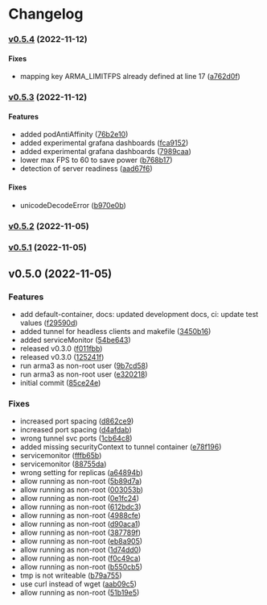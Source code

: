 # Changelog

### [v0.5.4](https://github.com/fbuchmeier/arma3-helm-chart/compare/v0.5.3...v0.5.4) (2022-11-12)

#### Fixes

* mapping key ARMA_LIMITFPS already defined at line 17
  ([a762d0f](https://github.com/fbuchmeier/arma3-helm-chart/commit/a762d0f9f697ebb1978a589542ac58eb36e8f089))

### [v0.5.3](https://github.com/fbuchmeier/arma3-helm-chart/compare/v0.5.2...v0.5.3) (2022-11-12)

#### Features

* added podAntiAffinity
  ([76b2e10](https://github.com/fbuchmeier/arma3-helm-chart/commit/76b2e10836008c2ec8bd48f8df6a365319ea7c21))
* added experimental grafana dashboards
  ([fca9152](https://github.com/fbuchmeier/arma3-helm-chart/commit/fca9152059807a22b88723fb6d03220d9a6db765))
* added experimental grafana dashboards
  ([7989caa](https://github.com/fbuchmeier/arma3-helm-chart/commit/7989caa937db8e5c5eff9dfb01c7965216eb1ec5))
* lower max FPS to 60 to save power
  ([b768b17](https://github.com/fbuchmeier/arma3-helm-chart/commit/b768b17243dccaaf563569f32958d2efbd073caf))
* detection of server readiness
  ([aad67f6](https://github.com/fbuchmeier/arma3-helm-chart/commit/aad67f66a1c1e7b768f25e0f644a5c6dca687784))

#### Fixes

* unicodeDecodeError
  ([b970e0b](https://github.com/fbuchmeier/arma3-helm-chart/commit/b970e0bab41a8a1ce2fc6dbf045871075a6af781))

### [v0.5.2](https://github.com/fbuchmeier/arma3-helm-chart/compare/v0.5.1...v0.5.2) (2022-11-05)

### [v0.5.1](https://github.com/fbuchmeier/arma3-helm-chart/compare/v0.5.0...v0.5.1) (2022-11-05)

## v0.5.0 (2022-11-05)

### Features

* add default-container, docs: updated development docs, ci: update test values
  ([f29590d](https://github.com/fbuchmeier/arma3-helm-chart/commit/f29590defdd572fa4809b9c89f9fa71c05904338))
* added tunnel for headless clients and makefile
  ([3450b16](https://github.com/fbuchmeier/arma3-helm-chart/commit/3450b16566e4bc53aa39f09a1c31e0a68b5a8ad7))
* added serviceMonitor
  ([54be643](https://github.com/fbuchmeier/arma3-helm-chart/commit/54be64331c683cd3fb41578d354f26eae049ac5a))
* released v0.3.0
  ([f011fbb](https://github.com/fbuchmeier/arma3-helm-chart/commit/f011fbb9b32524a44473f627f1197ce2649b3e3f))
* released v0.3.0
  ([125241f](https://github.com/fbuchmeier/arma3-helm-chart/commit/125241f7988aa345bf41ef6e3d04680c19d07c5d))
* run arma3 as non-root user
  ([9b7cd58](https://github.com/fbuchmeier/arma3-helm-chart/commit/9b7cd584039197440f34eda4deebf8e9df1657d9))
* run arma3 as non-root user
  ([e320218](https://github.com/fbuchmeier/arma3-helm-chart/commit/e320218fae78cedf8f14e124bdce7963d205b69b))
* initial commit
  ([85ce24e](https://github.com/fbuchmeier/arma3-helm-chart/commit/85ce24e450ca08b043044641b8aca5f1d88c43aa))

### Fixes

* increased port spacing
  ([d862ce9](https://github.com/fbuchmeier/arma3-helm-chart/commit/d862ce9a3434436967a4f86d0249f44039cac594))
* increased port spacing
  ([d4afdab](https://github.com/fbuchmeier/arma3-helm-chart/commit/d4afdab52d3e9ee08683b77415aac818f864e7e4))
* wrong tunnel svc ports
  ([1cb64c8](https://github.com/fbuchmeier/arma3-helm-chart/commit/1cb64c8a49091279dd48a714d2eff6b99d85826e))
* added missing securityContext to tunnel container
  ([e78f196](https://github.com/fbuchmeier/arma3-helm-chart/commit/e78f196d4c91893bc291c95ba5710ee2d10de3b1))
* servicemonitor
  ([fffb65b](https://github.com/fbuchmeier/arma3-helm-chart/commit/fffb65bd6aa01569328fd5e117b11296dd628ce9))
* servicemonitor
  ([88755da](https://github.com/fbuchmeier/arma3-helm-chart/commit/88755da69ebe697ed66157497ab5dd6a876b05ca))
* wrong setting for replicas
  ([a64894b](https://github.com/fbuchmeier/arma3-helm-chart/commit/a64894b5cdf988f11901c90a7bb78f7991e4a72d))
* allow running as non-root
  ([5b89d7a](https://github.com/fbuchmeier/arma3-helm-chart/commit/5b89d7afa6306c2e2dd6bc386fa554d594d9c45a))
* allow running as non-root
  ([003053b](https://github.com/fbuchmeier/arma3-helm-chart/commit/003053be3fb4eaf4595aabb0d35da8ce02dcbb93))
* allow running as non-root
  ([0e1fc24](https://github.com/fbuchmeier/arma3-helm-chart/commit/0e1fc2432cb46f2a1dcaa325b8cf5c3112e9819f))
* allow running as non-root
  ([612bdc3](https://github.com/fbuchmeier/arma3-helm-chart/commit/612bdc31a923426d22c0c638fbcae75723793aad))
* allow running as non-root
  ([4988cfe](https://github.com/fbuchmeier/arma3-helm-chart/commit/4988cfe0c723ef80c6ff695671b713b75b3fc133))
* allow running as non-root
  ([d90aca1](https://github.com/fbuchmeier/arma3-helm-chart/commit/d90aca1e660ebda4a007457504c90864a7f75e27))
* allow running as non-root
  ([387789f](https://github.com/fbuchmeier/arma3-helm-chart/commit/387789ff730078e0a4e19572cd21683cee04a1a9))
* allow running as non-root
  ([eb8a905](https://github.com/fbuchmeier/arma3-helm-chart/commit/eb8a905926a63e2771473bcd7088265216e3190e))
* allow running as non-root
  ([1d74dd0](https://github.com/fbuchmeier/arma3-helm-chart/commit/1d74dd09c3b8254fa79914ceae862793d8b5788e))
* allow running as non-root
  ([f0c49ca](https://github.com/fbuchmeier/arma3-helm-chart/commit/f0c49cac9a0ad5fcabf8d6bc9c42c7d8fd5c0293))
* allow running as non-root
  ([b550cb5](https://github.com/fbuchmeier/arma3-helm-chart/commit/b550cb574932c09a7dff0f9bdc445da522e475fb))
* tmp is not writeable
  ([b79a755](https://github.com/fbuchmeier/arma3-helm-chart/commit/b79a755a4585e4442c403532a6b450bf426ecde7))
* use curl instead of wget
  ([aab09c5](https://github.com/fbuchmeier/arma3-helm-chart/commit/aab09c518f813edbab0aea8af949813f3bd9cd11))
* allow running as non-root
  ([51b19e5](https://github.com/fbuchmeier/arma3-helm-chart/commit/51b19e5647117038ee82ea007e30d2823882f63e))
